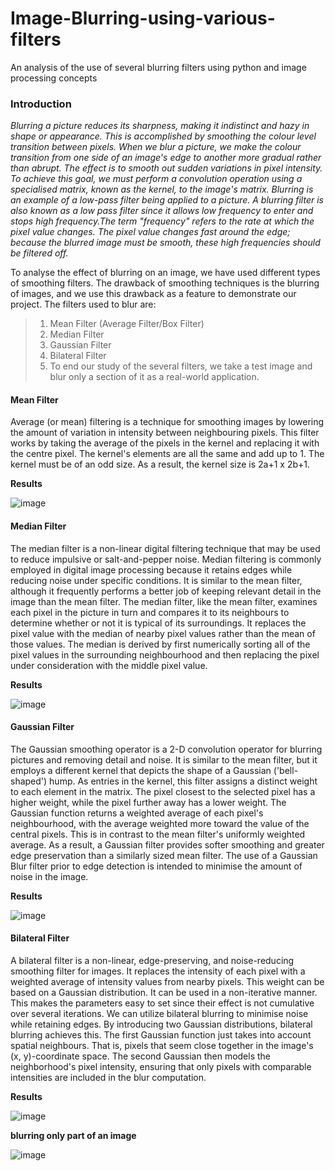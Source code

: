 # Image-Blurring-using-various-filters
An analysis of the use of several blurring filters using python and image processing concepts

### Introduction ###

*Blurring a picture reduces its sharpness, making it indistinct and hazy in shape or appearance. This is accomplished by smoothing the colour level transition between pixels.
When we blur a picture, we make the colour transition from one side of an image's edge to another more gradual rather than abrupt. The effect is to smooth out sudden variations in
pixel intensity. To achieve this goal, we must perform a convolution operation using a
specialised matrix, known as the kernel, to the image's matrix.
Blurring is an example of a low-pass filter being applied to a picture. A blurring filter is also known as a low pass filter since it allows low frequency to enter and stops high frequency.The term "frequency" refers to the rate at which the pixel value changes. The pixel value changes fast around the edge; because the blurred image must be smooth, these high frequencies should be filtered off.*

To analyse the effect of blurring on an image, we have used different types of smoothing filters. The drawback of smoothing techniques is the blurring of images, and we use this
drawback as a feature to demonstrate our project. The filters used to blur are:
> 1. Mean Filter (Average Filter/Box Filter)
> 2. Median Filter
> 3. Gaussian Filter
> 4. Bilateral Filter
> 5. To end our study of the several filters, we take a test image and blur only a section of it as a real-world application.

#### Mean Filter ####
Average (or mean) filtering is a technique for smoothing images by lowering the amount of variation in intensity between neighbouring pixels. This filter works by taking the average of the pixels in the kernel and replacing it with the centre pixel. The kernel's elements are all the same and add up to 1. The kernel must be of an odd size. As a result, the kernel size is 2a+1 x 2b+1.
</br>

**Results**

![image](https://user-images.githubusercontent.com/69236709/147954893-ee788007-70b6-4692-8edc-3f8c59ed52ca.png)


#### Median Filter ####
The median filter is a non-linear digital filtering technique that may be used to reduce impulsive or salt-and-pepper noise. Median filtering is commonly employed in digital image processing because it retains edges while reducing noise under specific conditions. It is similar to the mean filter, although it frequently performs a better job of keeping relevant detail in the image than the mean filter. The median filter, like the mean filter, examines each pixel in the picture in turn and compares it to its neighbours to determine whether or not it is typical of its surroundings. It replaces the pixel value with the median of nearby pixel values rather than the mean of those values. The median is derived by first numerically sorting all of the pixel values in the surrounding neighbourhood and then replacing the pixel under consideration with the middle pixel value.
</br>

**Results**

![image](https://user-images.githubusercontent.com/69236709/147955010-43113ad1-d804-4a93-8cf5-ab5b01024af9.png)


#### Gaussian Filter ####
The Gaussian smoothing operator is a 2-D convolution operator for blurring pictures and removing detail and noise. It is similar to the mean filter, but it employs a different kernel that depicts the shape of a Gaussian ('bell-shaped') hump. As entries in the kernel, this filter assigns a distinct weight to each element in the matrix. The pixel closest to the selected pixel has a higher weight, while the pixel further away has a lower weight. The Gaussian function returns a weighted average of each pixel's neighbourhood, with the average weighted more toward the value of the central pixels. This is in contrast to the mean filter's uniformly weighted average. As a result, a Gaussian filter provides softer smoothing and greater edge preservation than a similarly sized mean filter. The use of a Gaussian Blur filter prior to edge detection is intended to minimise the amount of noise in the image.
</br>

**Results**

![image](https://user-images.githubusercontent.com/69236709/147955094-39bf6514-d2f9-41e2-b716-d5ec23d15680.png)


#### Bilateral Filter ####
A bilateral filter is a non-linear, edge-preserving, and noise-reducing smoothing filter for images. It replaces the intensity of each pixel with a weighted average of intensity values from nearby pixels. This weight can be based on a Gaussian distribution. It can be used in a non-iterative manner. This makes the parameters easy to set since their effect is not cumulative over several iterations.
We can utilize bilateral blurring to minimise noise while retaining edges. By introducing two Gaussian distributions, bilateral blurring achieves this. The first Gaussian function just takes into account spatial neighbours. That is, pixels that seem close together in the image's (x, y)-coordinate space. The second Gaussian then models the neighborhood's pixel intensity, ensuring that only pixels with comparable intensities are included in the blur computation.
</br>

**Results**

![image](https://user-images.githubusercontent.com/69236709/147955198-7a2a71d5-048e-456e-ab4f-cc01a742ea59.png)
</br>

**blurring only part of an image**

![image](https://user-images.githubusercontent.com/69236709/147955327-a7163a3c-09d8-433a-ab00-570163f3b613.png)


